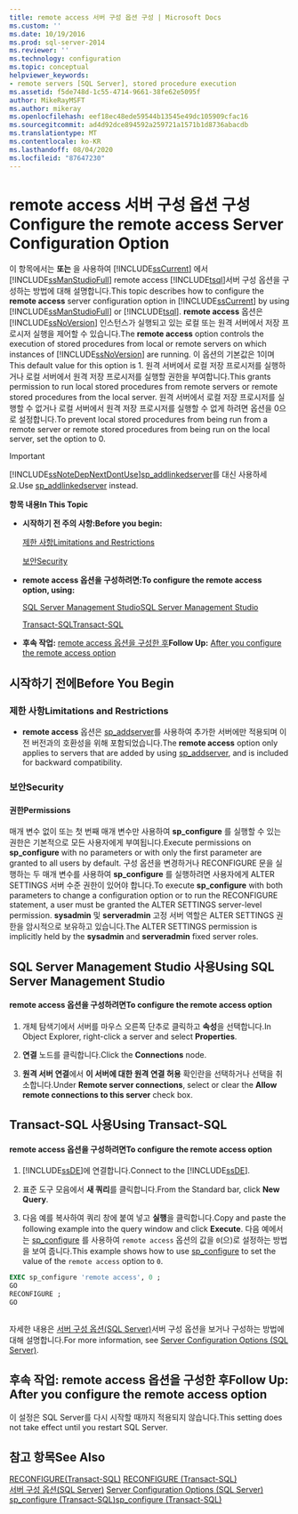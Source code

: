 ```yaml
---
title: remote access 서버 구성 옵션 구성 | Microsoft Docs
ms.custom: ''
ms.date: 10/19/2016
ms.prod: sql-server-2014
ms.reviewer: ''
ms.technology: configuration
ms.topic: conceptual
helpviewer_keywords:
- remote servers [SQL Server], stored procedure execution
ms.assetid: f5de748d-1c55-4714-9661-38fe62e5095f
author: MikeRayMSFT
ms.author: mikeray
ms.openlocfilehash: eef18ec48ede59544b13545e49dc105909cfac16
ms.sourcegitcommit: ad4d92dce894592a259721a1571b1d8736abacdb
ms.translationtype: MT
ms.contentlocale: ko-KR
ms.lasthandoff: 08/04/2020
ms.locfileid: "87647230"
---
```

# <a name="configure-the-remote-access-server-configuration-option"></a><span data-ttu-id="bcaab-102">remote access 서버 구성 옵션 구성</span><span class="sxs-lookup"><span data-stu-id="bcaab-102">Configure the remote access Server Configuration Option</span></span>
  <span data-ttu-id="bcaab-103">이 항목에서는 **또는** 을 사용하여 [!INCLUDE[ssCurrent](../../includes/sscurrent-md.md)] 에서 [!INCLUDE[ssManStudioFull](../../includes/ssmanstudiofull-md.md)] remote access [!INCLUDE[tsql](../../includes/tsql-md.md)]서버 구성 옵션을 구성하는 방법에 대해 설명합니다.</span><span class="sxs-lookup"><span data-stu-id="bcaab-103">This topic describes how to configure the **remote access** server configuration option in [!INCLUDE[ssCurrent](../../includes/sscurrent-md.md)] by using [!INCLUDE[ssManStudioFull](../../includes/ssmanstudiofull-md.md)] or [!INCLUDE[tsql](../../includes/tsql-md.md)].</span></span> <span data-ttu-id="bcaab-104">**remote access** 옵션은 [!INCLUDE[ssNoVersion](../../includes/ssnoversion-md.md)] 인스턴스가 실행되고 있는 로컬 또는 원격 서버에서 저장 프로시저 실행을 제어할 수 있습니다.</span><span class="sxs-lookup"><span data-stu-id="bcaab-104">The **remote access** option controls the execution of stored procedures from local or remote servers on which instances of [!INCLUDE[ssNoVersion](../../includes/ssnoversion-md.md)] are running.</span></span> <span data-ttu-id="bcaab-105">이 옵션의 기본값은 1이며</span><span class="sxs-lookup"><span data-stu-id="bcaab-105">This default value for this option is 1.</span></span> <span data-ttu-id="bcaab-106">원격 서버에서 로컬 저장 프로시저를 실행하거나 로컬 서버에서 원격 저장 프로시저를 실행할 권한을 부여합니다.</span><span class="sxs-lookup"><span data-stu-id="bcaab-106">This grants permission to run local stored procedures from remote servers or remote stored procedures from the local server.</span></span> <span data-ttu-id="bcaab-107">원격 서버에서 로컬 저장 프로시저를 실행할 수 없거나 로컬 서버에서 원격 저장 프로시저를 실행할 수 없게 하려면 옵션을 0으로 설정합니다.</span><span class="sxs-lookup"><span data-stu-id="bcaab-107">To prevent local stored procedures from being run from a remote server or remote stored procedures from being run on the local server, set the option to 0.</span></span>  
  
> [!IMPORTANT]  
>  [!INCLUDE[ssNoteDepNextDontUse](../../includes/ssnotedepnextdontuse-md.md)]<span data-ttu-id="bcaab-108">[sp_addlinkedserver](/sql/relational-databases/system-stored-procedures/sp-addlinkedserver-transact-sql)를 대신 사용하세요.</span><span class="sxs-lookup"><span data-stu-id="bcaab-108">Use [sp_addlinkedserver](/sql/relational-databases/system-stored-procedures/sp-addlinkedserver-transact-sql) instead.</span></span>  
  
 <span data-ttu-id="bcaab-109">**항목 내용**</span><span class="sxs-lookup"><span data-stu-id="bcaab-109">**In This Topic**</span></span>  
  
-   <span data-ttu-id="bcaab-110">**시작하기 전 주의 사항:**</span><span class="sxs-lookup"><span data-stu-id="bcaab-110">**Before you begin:**</span></span>  
  
     [<span data-ttu-id="bcaab-111">제한 사항</span><span class="sxs-lookup"><span data-stu-id="bcaab-111">Limitations and Restrictions</span></span>](#Restrictions)  
  
     [<span data-ttu-id="bcaab-112">보안</span><span class="sxs-lookup"><span data-stu-id="bcaab-112">Security</span></span>](#Security)  
  
-   <span data-ttu-id="bcaab-113">**remote access 옵션을 구성하려면:**</span><span class="sxs-lookup"><span data-stu-id="bcaab-113">**To configure the remote access option, using:**</span></span>  
  
     [<span data-ttu-id="bcaab-114">SQL Server Management Studio</span><span class="sxs-lookup"><span data-stu-id="bcaab-114">SQL Server Management Studio</span></span>](#SSMSProcedure)  
  
     [<span data-ttu-id="bcaab-115">Transact-SQL</span><span class="sxs-lookup"><span data-stu-id="bcaab-115">Transact-SQL</span></span>](#TsqlProcedure)  
  
-   <span data-ttu-id="bcaab-116">**후속 작업:**  [remote access 옵션을 구성한 후](#FollowUp)</span><span class="sxs-lookup"><span data-stu-id="bcaab-116">**Follow Up:**  [After you configure the remote access option](#FollowUp)</span></span>  
  
##  <a name="before-you-begin"></a><a name="BeforeYouBegin"></a> <span data-ttu-id="bcaab-117">시작하기 전에</span><span class="sxs-lookup"><span data-stu-id="bcaab-117">Before You Begin</span></span>  
  
###  <a name="limitations-and-restrictions"></a><a name="Restrictions"></a> <span data-ttu-id="bcaab-118">제한 사항</span><span class="sxs-lookup"><span data-stu-id="bcaab-118">Limitations and Restrictions</span></span>  
  
-   <span data-ttu-id="bcaab-119">**remote access** 옵션은 [sp_addserver](/sql/relational-databases/system-stored-procedures/sp-addserver-transact-sql)를 사용하여 추가한 서버에만 적용되며 이전 버전과의 호환성을 위해 포함되었습니다.</span><span class="sxs-lookup"><span data-stu-id="bcaab-119">The **remote access** option only applies to servers that are added by using [sp_addserver](/sql/relational-databases/system-stored-procedures/sp-addserver-transact-sql), and is included for backward compatibility.</span></span>  
  
###  <a name="security"></a><a name="Security"></a> <span data-ttu-id="bcaab-120">보안</span><span class="sxs-lookup"><span data-stu-id="bcaab-120">Security</span></span>  
  
####  <a name="permissions"></a><a name="Permissions"></a> <span data-ttu-id="bcaab-121">권한</span><span class="sxs-lookup"><span data-stu-id="bcaab-121">Permissions</span></span>  
 <span data-ttu-id="bcaab-122">매개 변수 없이 또는 첫 번째 매개 변수만 사용하여 **sp_configure** 를 실행할 수 있는 권한은 기본적으로 모든 사용자에게 부여됩니다.</span><span class="sxs-lookup"><span data-stu-id="bcaab-122">Execute permissions on **sp_configure** with no parameters or with only the first parameter are granted to all users by default.</span></span> <span data-ttu-id="bcaab-123">구성 옵션을 변경하거나 RECONFIGURE 문을 실행하는 두 매개 변수를 사용하여 **sp_configure** 를 실행하려면 사용자에게 ALTER SETTINGS 서버 수준 권한이 있어야 합니다.</span><span class="sxs-lookup"><span data-stu-id="bcaab-123">To execute **sp_configure** with both parameters to change a configuration option or to run the RECONFIGURE statement, a user must be granted the ALTER SETTINGS server-level permission.</span></span> <span data-ttu-id="bcaab-124">**sysadmin** 및 **serveradmin** 고정 서버 역할은 ALTER SETTINGS 권한을 암시적으로 보유하고 있습니다.</span><span class="sxs-lookup"><span data-stu-id="bcaab-124">The ALTER SETTINGS permission is implicitly held by the **sysadmin** and **serveradmin** fixed server roles.</span></span>  
  
##  <a name="using-sql-server-management-studio"></a><a name="SSMSProcedure"></a> <span data-ttu-id="bcaab-125">SQL Server Management Studio 사용</span><span class="sxs-lookup"><span data-stu-id="bcaab-125">Using SQL Server Management Studio</span></span>  
  
#### <a name="to-configure-the-remote-access-option"></a><span data-ttu-id="bcaab-126">remote access 옵션을 구성하려면</span><span class="sxs-lookup"><span data-stu-id="bcaab-126">To configure the remote access option</span></span>  
  
1.  <span data-ttu-id="bcaab-127">개체 탐색기에서 서버를 마우스 오른쪽 단추로 클릭하고 **속성**을 선택합니다.</span><span class="sxs-lookup"><span data-stu-id="bcaab-127">In Object Explorer, right-click a server and select **Properties**.</span></span>  
  
2.  <span data-ttu-id="bcaab-128">**연결** 노드를 클릭합니다.</span><span class="sxs-lookup"><span data-stu-id="bcaab-128">Click the **Connections** node.</span></span>  
  
3.  <span data-ttu-id="bcaab-129">**원격 서버 연결**에서 **이 서버에 대한 원격 연결 허용** 확인란을 선택하거나 선택을 취소합니다.</span><span class="sxs-lookup"><span data-stu-id="bcaab-129">Under **Remote server connections**, select or clear the **Allow remote connections to this server** check box.</span></span>  
  
##  <a name="using-transact-sql"></a><a name="TsqlProcedure"></a> <span data-ttu-id="bcaab-130">Transact-SQL 사용</span><span class="sxs-lookup"><span data-stu-id="bcaab-130">Using Transact-SQL</span></span>  
  
#### <a name="to-configure-the-remote-access-option"></a><span data-ttu-id="bcaab-131">remote access 옵션을 구성하려면</span><span class="sxs-lookup"><span data-stu-id="bcaab-131">To configure the remote access option</span></span>  
  
1.  <span data-ttu-id="bcaab-132">[!INCLUDE[ssDE](../../includes/ssde-md.md)]에 연결합니다.</span><span class="sxs-lookup"><span data-stu-id="bcaab-132">Connect to the [!INCLUDE[ssDE](../../includes/ssde-md.md)].</span></span>  
  
2.  <span data-ttu-id="bcaab-133">표준 도구 모음에서 **새 쿼리**를 클릭합니다.</span><span class="sxs-lookup"><span data-stu-id="bcaab-133">From the Standard bar, click **New Query**.</span></span>  
  
3.  <span data-ttu-id="bcaab-134">다음 예를 복사하여 쿼리 창에 붙여 넣고 **실행**을 클릭합니다.</span><span class="sxs-lookup"><span data-stu-id="bcaab-134">Copy and paste the following example into the query window and click **Execute**.</span></span> <span data-ttu-id="bcaab-135">다음 예에서는 [sp_configure](/sql/relational-databases/system-stored-procedures/sp-configure-transact-sql) 를 사용하여 `remote access` 옵션의 값을 `0`(으)로 설정하는 방법을 보여 줍니다.</span><span class="sxs-lookup"><span data-stu-id="bcaab-135">This example shows how to use [sp_configure](/sql/relational-databases/system-stored-procedures/sp-configure-transact-sql) to set the value of the `remote access` option to `0`.</span></span>  
  
```sql  
EXEC sp_configure 'remote access', 0 ;  
GO  
RECONFIGURE ;  
GO  
  
```  
  
 <span data-ttu-id="bcaab-136">자세한 내용은 [서버 구성 옵션&#40;SQL Server&#41;](server-configuration-options-sql-server.md)서버 구성 옵션을 보거나 구성하는 방법에 대해 설명합니다.</span><span class="sxs-lookup"><span data-stu-id="bcaab-136">For more information, see [Server Configuration Options &#40;SQL Server&#41;](server-configuration-options-sql-server.md).</span></span>  
  
##  <a name="follow-up-after-you-configure-the-remote-access-option"></a><a name="FollowUp"></a> <span data-ttu-id="bcaab-137">후속 작업: remote access 옵션을 구성한 후</span><span class="sxs-lookup"><span data-stu-id="bcaab-137">Follow Up: After you configure the remote access option</span></span>  
 <span data-ttu-id="bcaab-138">이 설정은 SQL Server를 다시 시작할 때까지 적용되지 않습니다.</span><span class="sxs-lookup"><span data-stu-id="bcaab-138">This setting does not take effect until you restart SQL Server.</span></span>  
  
## <a name="see-also"></a><span data-ttu-id="bcaab-139">참고 항목</span><span class="sxs-lookup"><span data-stu-id="bcaab-139">See Also</span></span>  
 <span data-ttu-id="bcaab-140">[RECONFIGURE&#40;Transact-SQL&#41;](/sql/t-sql/language-elements/reconfigure-transact-sql) </span><span class="sxs-lookup"><span data-stu-id="bcaab-140">[RECONFIGURE &#40;Transact-SQL&#41;](/sql/t-sql/language-elements/reconfigure-transact-sql) </span></span>  
 <span data-ttu-id="bcaab-141">[서버 구성 옵션&#40;SQL Server&#41;](server-configuration-options-sql-server.md) </span><span class="sxs-lookup"><span data-stu-id="bcaab-141">[Server Configuration Options &#40;SQL Server&#41;](server-configuration-options-sql-server.md) </span></span>  
 [<span data-ttu-id="bcaab-142">sp_configure &#40;Transact-SQL&#41;</span><span class="sxs-lookup"><span data-stu-id="bcaab-142">sp_configure &#40;Transact-SQL&#41;</span></span>](/sql/relational-databases/system-stored-procedures/sp-configure-transact-sql)  
  
  
